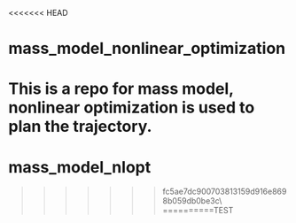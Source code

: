 <<<<<<< HEAD
# mass_model_nonlinear_optimization

This is a repo for mass model, nonlinear optimization is used to plan the trajectory.
=======
# mass_model_nlopt
>>>>>>> fc5ae7dc900703813159d916e8698b059db0be3c\\
==========TEST
